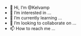 - 👋 Hi, I’m @Kelvamp
- 👀 I’m interested in ...
- 🌱 I’m currently learning ...
- 💞️ I’m looking to collaborate on ...
- 📫 How to reach me ...

<!---
Kelvamp/Kelvamp is a ✨ special ✨ repository because its `README.md` (this file) appears on your GitHub profile.
You can click the Preview link to take a look at your changes.
--->
